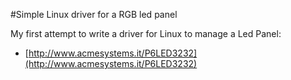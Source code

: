 #Simple Linux driver for a RGB led panel

My first attempt to write a driver for Linux to manage a Led Panel:

* [http://www.acmesystems.it/P6LED3232](http://www.acmesystems.it/P6LED3232)
